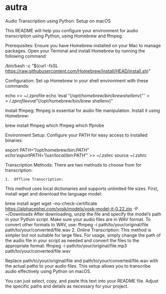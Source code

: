 # autra

Audio Transcription using Python: Setup on macOS

This README will help you configure your environment for audio transcription using Python, using Homebrew and ffmpeg.

Prerequisites:
Ensure you have Homebrew installed on your Mac to manage packages. Open your Terminal and install Homebrew by running the following command:

/bin/bash -c “$(curl -fsSL https://raw.githubusercontent.com/Homebrew/install/HEAD/install.sh)”

Configuration:
Set up Homebrew in your shell environment with these commands:

echo >> ~/.zprofile
echo ‘eval “$(/opt/homebrew/bin/brew shellenv)”’ >> ~/.zprofile
eval “$(/opt/homebrew/bin/brew shellenv)”

Install ffmpeg:
ffmpeg is essential for audio file manipulation. Install it using Homebrew:

brew install ffmpeg
which ffmpeg
which ffprobe

Environment Setup:
Configure your PATH for easy access to installed binaries:

export PATH=”/opt/homebrew/bin:$PATH”
echo ‘export PATH=”/usr/local/bin:$PATH”’ >> ~/.zshrc
source ~/.zshrc

Transcription Methods:
There are two methods to choose from for transcription:

	1.	Offline Transcription:
This method uses local dictionaries and supports unlimited file sizes. First, install wget and download the language model:

brew install wget
wget –no-check-certificate https://alphacephei.com/vosk/models/vosk-model-it-0.22.zip -P ~/Downloads
After downloading, unzip the file and specify the model’s path in your Python script. Make sure your audio files are in WAV format. To convert other formats to WAV, use:
ffmpeg -i path/to/your/original/file path/to/your/converted/file.wav
	2.	Online Transcription:
This method is simpler but not suitable for large files. For usage, simply change the path of the audio file in your script as needed and convert the files to the appropriate format:
ffmpeg -i path/to/your/original/file.mp3 path/to/your/converted/file.wav

Replace path/to/your/original/file and path/to/your/converted/file.wav with the actual paths to your audio files. This setup allows you to transcribe audio effectively using Python on macOS.

You can just select, copy, and paste this text into your README file. Adjust the specific paths and details as necessary for your project.
